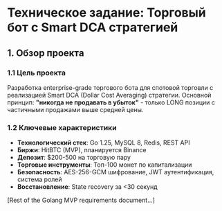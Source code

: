 # Техническое задание: Торговый бот с Smart DCA стратегией

## 1. Обзор проекта

### 1.1 Цель проекта
Разработка enterprise-grade торгового бота для спотовой торговли с реализацией Smart DCA (Dollar Cost Averaging) стратегии. Основной принцип: **"никогда не продавать в убыток"** - только LONG позиции с частичными продажами выше средней цены.

### 1.2 Ключевые характеристики
- **Технологический стек**: Go 1.25, MySQL 8, Redis, REST API
- **Биржи**: HitBTC (MVP), планируется Binance
- **Депозит**: $200-500 на торговую пару
- **Торговые инструменты**: Топ-100 монет по капитализации
- **Безопасность**: AES-256-GCM шифрование, JWT аутентификация, система ролей
- **Восстановление**: State recovery за <30 секунд

[Rest of the Golang MVP requirements document...]
